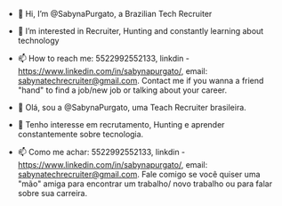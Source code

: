 - 👋 Hi, I’m @SabynaPurgato, a Brazilian Tech Recruiter
- 👀 I’m interested in Recruiter, Hunting and constantly learning about technology
- 📫 How to reach me: 5522992552133, linkdin - https://www.linkedin.com/in/sabynapurgato/, email: sabynatechrecruiter@gmail.com. 
Contact me if you wanna a friend "hand" to find a job/new job or talking about your career.

- 👋 Olá, sou a @SabynaPurgato, uma Teach Recruiter brasileira.
- 👀 Tenho interesse em recrutamento, Hunting e aprender constantemente sobre tecnologia.
- 📫 Como me achar: 5522992552133, linkdin - https://www.linkedin.com/in/sabynapurgato/, email: sabynatechrecruiter@gmail.com. 
Fale comigo se você quiser uma "mão" amiga para encontrar um trabalho/ novo trabalho ou para falar sobre sua carreira.
<!---
SabynaPurgato/SabynaPurgato is a ✨ special ✨ repository because its `README.md` (this file) appears on your GitHub profile.
You can click the Preview link to take a look at your changes.
--->
